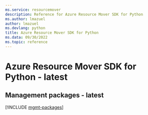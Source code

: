 ```yaml
---
ms.service: resourcemover
description: Reference for Azure Resource Mover SDK for Python
ms.author: lmazuel
author: lmazuel
ms.devlang: python
title: Azure Resource Mover SDK for Python
ms.data: 09/30/2022
ms.topic: reference
---
```

# Azure Resource Mover SDK for Python - latest

## Management packages - latest
[!INCLUDE [mgmt-packages](resource-mover-mgmt-index.md)]